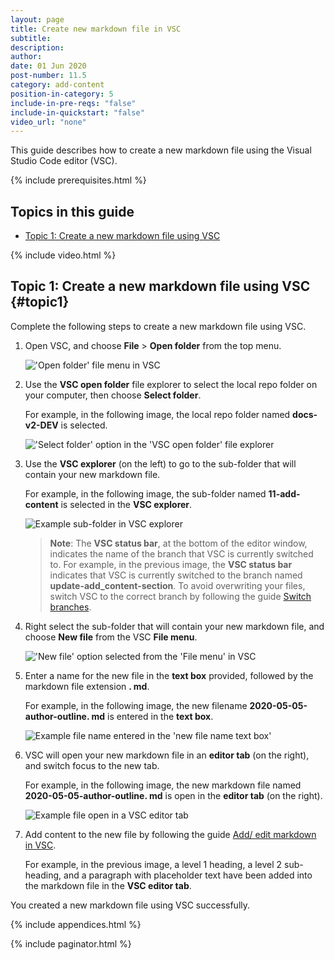 ```yaml
---
layout: page
title: Create new markdown file in VSC
subtitle:
description:
author:
date: 01 Jun 2020
post-number: 11.5
category: add-content
position-in-category: 5
include-in-pre-reqs: "false"
include-in-quickstart: "false"
video_url: "none"
---
```


This guide describes how to create a new markdown file using the Visual Studio Code editor (VSC).

{% include prerequisites.html %}

## Topics in this guide

- [Topic 1: Create a new markdown file using VSC](#topic1)

{% include video.html %}

## Topic 1: Create a new markdown file using VSC {#topic1}

Complete the following steps to create a new markdown file using VSC.

1. Open VSC, and choose **File** > **Open folder** from the top menu.

    !['Open folder' file menu in VSC](../assets/images/11-add-content/new-file/create-new-001.png)

2. Use the **VSC open folder** file explorer to select the local repo folder on your computer, then choose **Select folder**.

    For example, in the following image, the local repo folder named **docs-v2-DEV** is selected.

    !['Select folder' option in the 'VSC open folder' file explorer](../assets/images/11-add-content/new-file/create-new-002.png)

3. Use the **VSC explorer** (on the left) to go to the sub-folder that will contain your new markdown file.

    For example, in the following image, the sub-folder named **11-add-content** is selected in the **VSC explorer**.

    ![Example sub-folder in VSC explorer](../assets/images/11-add-content/new-file/create-new-003.png)

    > **Note**: The **VSC status bar**, at the bottom of the editor window, indicates the name of the branch that VSC is currently switched to. For example, in the previous image, the **VSC status bar** indicates that VSC is currently switched to the branch named **update-add_content-section**. To avoid overwriting your files, switch VSC to the correct branch by following the guide [Switch branches]({{site.baseurl}}/branches/switch-branch.html).
    >

4. Right select the sub-folder that will contain your new markdown file, and choose **New file** from the VSC **File menu**.

    !['New file' option selected from the 'File menu' in VSC](../assets/images/11-add-content/new-file/create-new-004.png)

5. Enter a name for the new file in the **text box** provided, followed by the markdown file extension **\. md**.

    For example, in the following image, the new filename **2020-05-05-author-outline\. md** is entered in the **text box**.

    ![Example file name entered in the 'new file name text box'](../assets/images/11-add-content/new-file/create-new-005.png)

6. VSC will open your new markdown file in an **editor tab** (on the right), and switch focus to the new tab.

    For example, in the following image, the new markdown file named **2020-05-05-author-outline\. md** is open in the **editor tab** (on the right).

    ![Example file open in a VSC editor tab](../assets/images/11-add-content/new-file/create-new-006.png)

7. Add content to the new file by following the guide [Add/ edit markdown in VSC]({{site.baseurl}}/add-content/edit-in-vsc.html).

    For example, in the previous image, a level 1 heading, a level 2 sub-heading, and a paragraph with placeholder text have been added into the markdown file in the **VSC editor tab**.

You created a new markdown file using VSC successfully.

{% include appendices.html %}

{% include paginator.html %}

